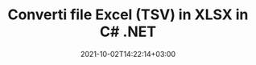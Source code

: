 ---
############################# Static ############################
layout: "autogen-gist"
date: 2021-10-02T14:22:14+03:00
draft: false
path: "it/total/net/conversion/tsv-to-xlsx/"
other_out_formats: "PDF DOC DOCX DOCM DOT DOTX DOTM TXT RTF HTML HTM MHTML MHT XLS XLSX XLSM XLSB XLT XLTX XLTM XLAM CSV TSV DIF SXC FODS PPT PPTX PPS PPSX PPSM POT POTX PPTM POTM ODT OTT OTP ODP ODS EMZ WMZ SVG SVGZ XPS TEX DCM WMF EMF BMP PNG GIF JPEG TIFF ICO WEBP JP2 TGA PSB PSD EPUB MD XML JSON DICOM FODP JPG"
ad_headline: "Converti TSV in XLSX | .NET"
ad_description: "La più accurata soluzione di conversione di documenti da TSV a XLSX per le tue applicazioni .NET."

############################# Head ############################
head_title: "Converti Excel TSV in XLSX in C# ASP.NET | Conversione di documenti .NET"
head_description: "API di conversione dei formati di documenti di fogli di calcolo .NET Excel. Converti TSV in XLSX e oltre 100 altre immagini e formati di file di documenti in applicazioni .NET (C#, VB.NET, ASP.NET e .NET Core)."

############################# Header ############################
title: "Converti file Excel (TSV) in XLSX in C# .NET"
description: "Usa l'API nativa del convertitore di documenti Excel per convertire TSV in XLSX nelle applicazioni C# VB.NET e ASP.NET. Utilizza funzionalità flessibili di conversione dei documenti per personalizzare l'aspetto del documento risultante. Converti con precisione tutti i formati di fogli di lavoro Excel più diffusi in e da documenti Word, presentazioni PowerPoint, PDF, Photoshop, eBook, formati di file Web e immagine. Converti l'intero documento o scegli pagine specifiche del file del documento di origine in base ai numeri di pagina o agli intervalli di pagine selettivi e converti facilmente in un formato di documento supportato."

############################# SubMenu ############################
submenu:
    enable: false

############################# Content ############################
content:
    enable: true
    block:
    - title_left: "Come convertire TSV in XLSX in C# .NET"
      content_left: |
          Segui questi semplici passaggi per la conversione da TSV a XLSX in .NET. Visualizza il documento XLSX convertito così com'è o esegui il rendering e visualizzalo come HTML senza utilizzare alcun software esterno.

          -   Crea un oggetto **Converter** per convertire il documento TSV
          -   Imposta le opzioni di conversione per il formato XLSX
          -   Chiama il metodo **Convert** dell'istanza di classe **Converter** per la conversione in XLSX
          -   Imposta le opzioni per visualizzare l'HTML
          -   Crea un oggetto **Viewer** per visualizzare XLSX convertito come HTML
          
      title_right: "Download e istruzioni di installazione"
      content_right: |
          Sono necessari gli spazi dei nomi `GroupDocs.Conversion` e `GroupDocs.Viewer` per convertire i formati di file Word in un'ampia gamma di immagini e tipi di documenti come PDF, Microsoft Office (Word, Excel, PowerPoint, Project, Outlook), OpenDocument, HTML e Diagrammi CAD. Esplora altre [API .NET per documenti Office](https://products.conholdate.com/total/net/) offerte da Conholdate.Total.
          
          Ottieni i rispettivi file assembly da [Scarica](https://downloads.conholdate.com/total/net) o recupera l'intero pacchetto da [NuGet](https://www.nuget.org/packages/Conholdate.Total/) per aggiungere `Conholdate.Total for .NET` direttamente nel tuo spazio di lavoro.
          
      gisthash: "4f311c07ae9ee691b8afb7960aa6c806"
      gistfile: "excel-to-pdf-conversion.cs"

    - title_left: "Converti Excel in PDF/Word/HTML/PPTX in C#"
      content_left: |
          Converti i tuoi fogli di calcolo Excel in altri formati di documenti popolari come PDF, HTML, presentazioni PowerPoint e formati di file di elaborazione testi utilizzando il codice C# .NET. Carica la cartella di lavoro di Excel di origine e salvala come documento convertito in un altro formato di documento.

          -   Crea un oggetto **Converter** e passagli il file Excel di origine
          -   Istanziare la classe corretta **ConvertOptions**, ad es. (**PdfConvertOptions** per la conversione in PDF, **WordProcessingConvertOptions** per la conversione in formati Word, **MarkupConvertOptions** per la conversione in HTML, **PresentationConvertOptions** per la conversione in formati PowerPoint)
          -   Chiama il metodo **Convert** dell'istanza di classe **Converter** per la conversione in formato PDF/HTML/PPTX o documento Word
          
      title_right: "Conversione di archivi protetti da password"
      content_right: |
          In alcuni casi, la dimensione del documento convertito è maggiore e la conversione richiede tempo. Per impostazione predefinita, il documento convertito nella cache viene salvato nell'unità locale, ma [Conholdate.Total for .NET](https://products.conholdate.com/total/net/) offre funzionalità di implementazione della cache personalizzate utilizzando l'interfaccia iCache per gestire in modo efficiente la conversione della cache si traduce a modo tuo. Accelera il processo di conversione ripetitivo generale.
          
          La [libreria di conversione .NET Excel](https://products.groupdocs.com/conversion/net/) supporta anche la conversione da e verso archivi protetti da password e la compressione dei risultati della conversione in ZIP, RAR, 7Z, TAR, GZ e BZ2 formati di archivio.
          
      gisthash: "4f311c07ae9ee691b8afb7960aa6c806"
      gistfile: "excel-to-pdf-word-html-powerpoint-conversion.cs"

    - title_left: "Aggiungi filigrana di testo o immagine a XLSX in C#"
      content_left: |
          Converti accuratamente i documenti (da TSV a XLSX) esattamente come il file originale e applica filigrane di testo o immagini alle pagine del documento convertito utilizzando C# .NET.

          -   Crea un oggetto **Converter** per convertire il documento TSV
          -   Crea una nuova istanza della classe **WatermarkOptions**
          -   Specifica le proprietà della filigrana (colore, larghezza, testo, immagine, ecc.)
          -   Istanziare la classe corretta **ConvertOptions**
          -   Imposta la proprietà **Watermark** dell'istanza **ConvertOptions**
          -   Chiama il metodo **Convert** dell'istanza di classe **Converter** per la conversione in XLSX
        
      title_right: "Estrazione delle informazioni del documento di origine"
      content_right: |
          La funzione di estrazione delle informazioni sui documenti non solo consente di ottenere le informazioni di base sul file del documento di origine, ma supporta anche l'estrazione di alcune preziose informazioni specifiche sul formato di file come le date di inizio e fine del progetto di un file Microsoft Project, eventuali restrizioni di stampa su un documento PDF, elenco di cartelle racchiuse in un file di dati di Outlook ecc.

          Converti i formati di file di documenti più diffusi su diversi sistemi operativi come Windows, Linux o macOS utilizzando piattaforme come Windows Azure, Mono e Xamarin.
          
      gisthash: "a15affe15284876ce010a315a09da1f0"
      gistfile: "convert-word-to-pdf-and-add-text-watermark-to-converted-pdf.cs"

    - title_left: "Converti file JSON in Excel in C# .NET"
      content_left: |
          La conversione di un file JSON in Excel in .NET è ora più semplice con Conholdate.Total per le API .NET. Usa il file JSON come origine dati e convertilo con precisione in un formato di file di foglio di calcolo Excel aggiungendo alcune righe di codice C # senza utilizzare alcun software esterno.

          -   Crea un oggetto **Converter** per convertire il file JSON
          -   Istanzia la classe **SpreadsheetConvertOptions**
          -   Chiama il metodo **Convert** dell'istanza di classe **Converter** per la conversione in XLSX
          
      title_right: "Carica e converti documenti ubicati in remoto"
      content_right: |
          Utilizzando Conholdate.Total per .NET, gli sviluppatori possono caricare e convertire documenti da varie posizioni remote e risorse di archiviazione di documenti cloud come Amazon S3, Microsoft Azure Blob, FTP, disco locale, stream o un semplice URL. Devi solo specificare il metodo per ottenere un flusso di documenti posizionato in remoto e quindi passarlo alla classe Converter come costruttore.
          
          Le API Conholdate.Total per .NET sono native per Windows Forms, ASP.NET, WPF, WCF o qualsiasi tipo di applicazione basata su .NET Framework 2.0 o successivo.
          
      gisthash: "7864dd1c0c16ca647722d18664d5c84a"
      gistfile: "json-to-excel-spreadsheet-conversion.cs"

############################# About Formats ############################
about_formats:
    enable: false
############################# More Formats ############################
more_formats:
    enable: true
    auto: false
    other_out_formats: PDF DOC DOCX DOCM DOT DOTX DOTM TXT RTF HTML HTM MHTML MHT XLS XLSX XLSM XLSB XLT XLTX XLTM XLAM CSV TSV DIF SXC FODS PPT PPTX PPS PPSX PPSM POT POTX PPTM POTM ODT OTT OTP ODP ODS EMZ WMZ SVG SVGZ XPS TEX DCM WMF EMF BMP PNG GIF JPEG TIFF ICO WEBP JP2 TGA PSB PSD EPUB MD XML JSON DICOM FODP JPG
############################# Back to top ###############################
back_to_top:
  enable: true
---